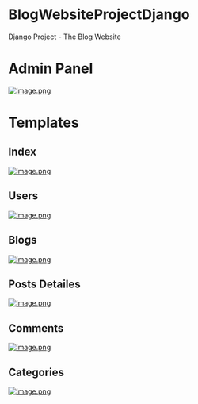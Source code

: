 # BlogWebsiteProjectDjango
Django Project - The Blog Website

# Admin Panel 
[![image.png](https://i.postimg.cc/sgvd73VT/image.png)](https://postimg.cc/68JmNJ4Z)

# Templates
## Index
[![image.png](https://i.postimg.cc/q7rVNS7R/image.png)](https://postimg.cc/mPm6qdCf)

## Users
[![image.png](https://i.postimg.cc/HW665K6x/image.png)](https://postimg.cc/23BdNHRR)

## Blogs
[![image.png](https://i.postimg.cc/Qx0PSCSp/image.png)](https://postimg.cc/dLZ4Vqb1)

## Posts Detailes
[![image.png](https://i.postimg.cc/vTmjddZ1/image.png)](https://postimg.cc/TLZQrFmG)

## Comments
[![image.png](https://i.postimg.cc/HsbpZQRf/image.png)](https://postimg.cc/2V8R3Bzw)

## Categories
[![image.png](https://i.postimg.cc/R0BJpSgT/image.png)](https://postimg.cc/dh50LYP7)
